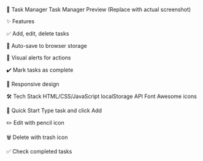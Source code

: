 
📝 Task Manager
Task Manager Preview
(Replace with actual screenshot)

✨ Features

✅ Add, edit, delete tasks

💾 Auto-save to browser storage

🔔 Visual alerts for actions

✔️ Mark tasks as complete

📱 Responsive design



🛠️ Tech Stack
HTML/CSS/JavaScript
localStorage API
Font Awesome icons


🚀 Quick Start
Type task and click Add


✏️ Edit with pencil icon

🗑️ Delete with trash icon

✅ Check completed tasks
